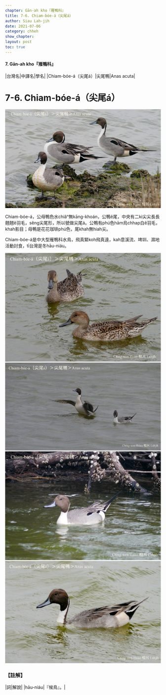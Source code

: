 ```yaml
---
chapter: Gān-ah kho『雁鴨科』
title: 7-6. Chiam-bóe-á（尖尾á）
author: Siau Lah-jih
date: 2021-07-06
category: chheh
show_chapter: 
layout: post
toc: true
---
```


#### 7. Gān-ah kho『雁鴨科』

|台灣名|中譯名|學名|
|Chiam-bóe-á（尖尾á）|尖尾鴨|Anas acuta|


# 7-6. Chiam-bóe-á（尖尾á）

![](../too5/07/07-6-1.Chhiam-bóe-á.jpg)


Chiam-bóe-á，公母鴨色水chiâⁿ無kāng-khoán，公鴨ê尾，中央有二ki尖尖長長翹翹ê羽毛，sêng尖尾形，所以號做尖尾á。公鴨有phú色hām烏chhap白ê羽毛，khah影目；母鴨是花花珈琲phú色，尾khah無hiah尖。

Chiam-bóe-á是中大型雁鴨科水鳥，飛真緊koh飛真遠，kah意溪流、埤圳、濕地活動討食，tī台灣是冬hāu-niáu。


![](../too5/07/07-6-2.Chhiam-bóe-á.jpg)
![](../too5/07/07-6-3.Chhiam-bóe-á.jpg)
![](../too5/07/07-6-4.Chhiam-bóe-á.jpg)
![](../too5/07/07-6-5.Chhiam-bóe-á.jpg)


### 【註解】

|詞|解說|
|hāu-niáu|『候鳥』。|
